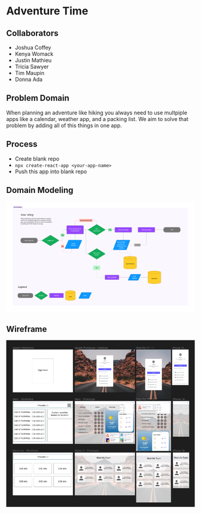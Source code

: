 # Adventure Time

## Collaborators

- Joshua Coffey
- Kenya Womack
- Justin Mathieu
- Tricia Sawyer
- Tim Maupin
- Donna Ada

## Problem Domain

When planning an adventure like hiking you always need to use multpiple apps like a calendar, weather app, and a packing list. We aim to solve that problem by adding all of this things in one app.

## Process

- Create blank repo
- `npx create-react-app <your-app-name>`
- Push this app into blank repo

## Domain Modeling

![DomainModeling](./src/assets/domainModeling.png)

## Wireframe

![Wireframe](./src/assets/wireframe-original.png)

